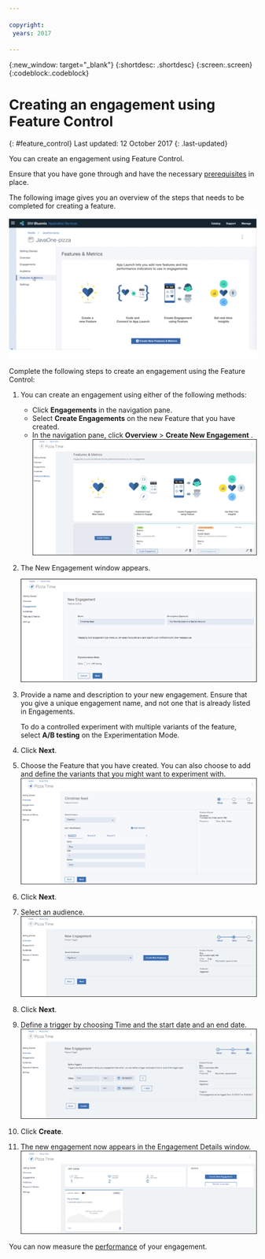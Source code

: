 ```yaml
---

copyright:
 years: 2017

---
```


{:new_window: target="_blank"}
{:shortdesc: .shortdesc}
{:screen:.screen}
{:codeblock:.codeblock}

# Creating an engagement using Feature Control
{: #feature_control}
Last updated: 12 October 2017
{: .last-updated}

You can create an engagement using Feature Control. 

Ensure that you have gone through and have the necessary [prerequisites](app_prerequisites.html) in place.

The following image gives you an overview of the steps that needs to be completed for creating a feature.
	![Feature ready to be used](images/feature_animated.gif)

Complete the following steps to create an engagement using the Feature Control:

1. You can create an engagement using either of the following methods:
	- Click **Engagements** in the navigation pane. 
	- Select **Create Engagements** on the new Feature that you have created.
	- In the navigation pane, click **Overview** > **Create New Engagement** .
	![Feature ready to be used](images/feature_creating.gif)
2. The New Engagement window appears.
 
	![New engagement](images/engagement_feature_1.gif)
3. Provide a name and description to your new engagement. Ensure that you give a unique engagement name, and not one that is already listed in Engagements.
	
	To do a controlled experiment with multiple variants of the feature, select **A/B testing** on the Experimentation Mode.

4. Click **Next**.
5. Choose the Feature that you have created. You can also choose to add and define the variants that you might want to experiment with.
	![Adding a feature and variants](images/engagement_feature_5.gif)

5. Click **Next**.
6. Select an audience. 
	![Selecting an audience](images/engagement_feature_2.gif)

5. Click **Next**.
6. Define a trigger by choosing Time and the start date and an end date.
	![Selecting an audience](images/engagement_feature_3.gif)
7. Click **Create**.
8. The new engagement now appears in the Engagement Details window.
	![Selecting an audience](images/engagement_completed.gif)

You can now measure the [performance](app_measure_performance.html) of your engagement.


